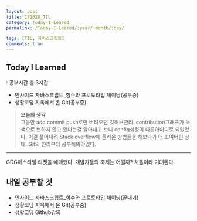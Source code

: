 ```yaml
---
layout: post
title: 171028_TIL
category: Today-I-Leared
permalink: /Today-I-Leared/:year/:month/:day/

tags: [TIL, 자바스크립트]
comments: true
---
```

## **Today I Learned**
: 공부시간 총 3시간
* 인사이드 자바스크립트_함수와 프로토타입 체이닝(공부중)
* 생활코딩 지옥에서 온 Git(공부중)


>**오늘의 생각**  
그동안 add commit push로만 버텨오던 깃허브관리. contribution그래프가 녹색으로 변하지 않고 있다는걸 알아내고 보니 config설정이 다른아이디로 되있었다. 이걸 풀어내려 Stack overflow에 올라온 방법들을 해보다가 더 꼬여버린 상태. Git의 원리부터 공부해봐야겠다.
---
GDG페스티벌 티켓을 예매했다. 개발자들의 축제는 어떨까? 처음이라 기대된다.

## **내일 공부할 것**
* 인사이드 자바스크립트_함수와 프로토타입 체이닝(끝내기)
* 생활코딩 지옥에서 온 Git(공부중)
* 생활코딩 Github강의


